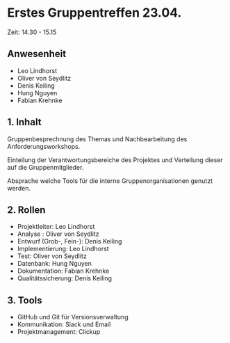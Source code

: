 # Erstes Gruppentreffen 23.04. #


Zeit: 14.30 - 15.15 

## Anwesenheit

- Leo Lindhorst
- Oliver von Seydlitz
- Denis Keiling
- Hung Nguyen
- Fabian Krehnke

## 1. Inhalt

Gruppenbesprechnung des Themas und Nachbearbeitung des Anforderungsworkshops. 

Einteilung der Verantwortungsbereiche des Projektes und 
Verteilung dieser auf die Gruppenmitglieder.

Absprache welche Tools für die interne Gruppenorganisationen genutzt werden. 

## 2. Rollen

- Projektleiter: Leo Lindhorst
- Analyse : Oliver von Seydlitz
- Entwurf (Grob-, Fein-): Denis Keiling
- Implementierung: Leo Lindhorst
- Test: Oliver von Seydlitz
- Datenbank: Hung Nguyen
- Dokumentation: Fabian Krehnke 
- Qualitätssicherung: Denis Keiling 

## 3. Tools

- GitHub und Git für Versionsverwaltung 
- Kommunikation: Slack und Email
- Projektmanagement: Clickup
